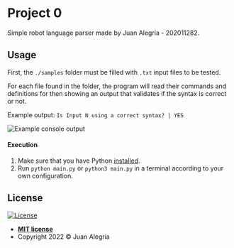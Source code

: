 # Project 0

Simple robot language parser made by Juan Alegría - 202011282.

## Usage

First, the `./samples` folder must be filled with `.txt` input files to be tested.

For each file found in the folder, the program will read their commands and definitions for then showing an output that
validates if the syntax is correct or not.

Example output: `Is Input N using a correct syntax? | YES`

![Example console output](https://i.ibb.co/ZMDs3Bq/2021-09-06-21-26.png)

#### Execution

1. Make sure that you have Python [installed](https://www.python.org/downloads/).
2. Run `python main.py` or `python3 main.py` in a terminal according to your own configuration.

## License

[![License](http://img.shields.io/:license-mit-blue.svg?style=flat-square)](http://badges.mit-license.org)

- **[MIT license](https://github.com/zejiran/zejiran/blob/master/LICENSE)**
- Copyright 2022 © Juan Alegría
